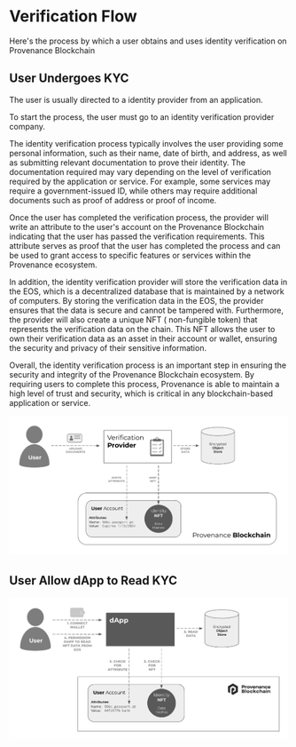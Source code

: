 # Verification Flow

Here's the process by which a user obtains and uses identity verification on Provenance Blockchain

## User Undergoes KYC

The user is usually directed to a identity provider from an application. 

To start the process, the user must go to an identity verification provider company. 

The identity verification process typically involves the user providing some personal information, such as their name,
date of birth, and address, as well as submitting relevant documentation to prove their identity. The documentation
required may vary depending on the level of verification required by the application or service. For example, some
services may require a government-issued ID, while others may require additional documents such as proof of address or
proof of income.

Once the user has completed the verification process, the provider will write an attribute to the user's account on the
Provenance Blockchain indicating that the user has passed the verification requirements. This attribute serves as proof
that the user has completed the process and can be used to grant access to specific features or services within the
Provenance ecosystem.

In addition, the identity verification provider will store the verification data in the EOS, which is a decentralized
database that is maintained by a network of computers. By storing the verification data in the EOS, the provider ensures
that the data is secure and cannot be tampered with. Furthermore, the provider will also create a unique NFT (
non-fungible token) that represents the verification data on the chain. This NFT allows the user to own their
verification data as an asset in their account or wallet, ensuring the security and privacy of their sensitive
information.

Overall, the identity verification process is an important step in ensuring the security and integrity of the Provenance
Blockchain ecosystem. By requiring users to complete this process, Provenance is able to maintain a high level of trust
and security, which is critical in any blockchain-based application or service.

![identity verification check](/img/learn/dapps/verification-flow-1.png)

## User Allow dApp to Read KYC

![identity verification check](/img/learn/dapps/verification-flow-2.png)
